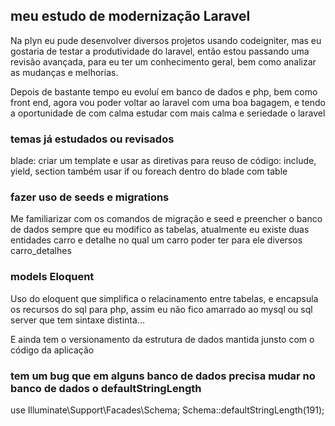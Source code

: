 ## meu estudo de modernização Laravel

Na plyn eu pude desenvolver diversos projetos usando codeigniter, mas eu gostaria de
testar a produtividade do laravel, então estou passando uma revisão avançada, para eu ter um 
conhecimento geral, bem como analizar as mudanças e melhorias.

Depois de bastante tempo eu evoluí em banco de dados e php, bem como front end, 
agora vou poder voltar ao laravel com uma boa bagagem, e tendo a oportunidade de com
calma estudar com mais calma e seriedade o laravel


### temas já estudados ou revisados

blade: criar um template e usar as diretivas para reuso de código: include, yield, section
também usar if ou foreach dentro do blade com table


### fazer uso de seeds e migrations 

Me familiarizar com os comandos de migração e seed e preencher o banco de dados sempre que eu 
modifico as tabelas, atualmente eu existe duas entidades carro e detalhe no qual 
um carro poder ter para ele diversos carro_detalhes


### models Eloquent

Uso do eloquent que simplifica o relacinamento entre tabelas, e encapsula os recursos do sql
para php, assim eu não fico amarrado ao mysql ou sql server que tem sintaxe distinta...

E ainda tem o versionamento da estrutura de dados mantida junsto com o código da aplicação


### tem um bug que em alguns banco de dados precisa mudar no banco de dados o defaultStringLength

use Illuminate\Support\Facades\Schema;
Schema::defaultStringLength(191); 
